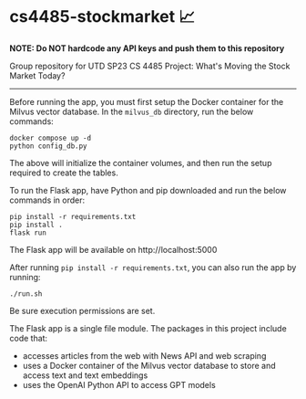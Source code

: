 # cs4485-stockmarket 📈
**NOTE: Do NOT hardcode any API keys and push them to this repository**

Group repository for UTD SP23 CS 4485 Project: What's Moving the Stock Market Today?

---
Before running the app, you must first setup the Docker container for the Milvus vector database.
In the `milvus_db` directory, run the below commands:
```
docker compose up -d
python config_db.py
```
The above will initialize the container volumes, and then run the setup required to create the tables.

To run the Flask app, have Python and pip downloaded and run the below commands in order:
```
pip install -r requirements.txt
pip install .
flask run
```
The Flask app will be available on http://localhost:5000

After running `pip install -r requirements.txt`, you can also run the app by running:
```
./run.sh
```
Be sure execution permissions are set.

The Flask app is a single file module. The packages in this project include code that:
- accesses articles from the web with News API and web scraping
- uses a Docker container of the Milvus vector database to store and access text and text embeddings
- uses the OpenAI Python API to access GPT models
